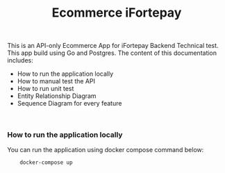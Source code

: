 <h1 align="center"> 
    Ecommerce iFortepay
</h1>

<br/>

This is an API-only Ecommerce App for iFortepay Backend Technical test. This app build using Go and Postgres. The content of this documentation includes:

- How to run the application locally
- How to manual test the API
- How to run unit test
- Entity Relationship Diagram
- Sequence Diagram for every feature

<br/>

<h3>
   How to run the application locally 
</h3>

You can run the application using docker compose command below:
```
    docker-compose up
```

<br/>